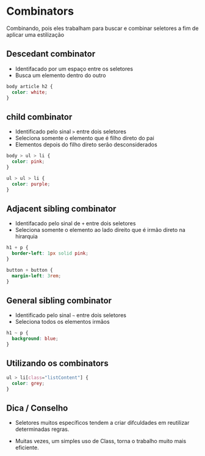 # Combinators

Combinando, pois eles trabalham para buscar e combinar seletores a fim de aplicar uma estilização

## Descedant combinator

- Identifacado por um espaço entre os seletores
- Busca um elemento dentro do outro

```css
body article h2 {
  color: white;
}
```

## child combinator

- Identificado pelo sinal `>` entre dois seletores
- Seleciona somente o elemento que é filho direto do pai
- Elementos depois do filho direto serão desconsiderados

```css
body > ul > li {
  color: pink;
}

ul > ul > li {
  color: purple;
}
```

## Adjacent sibling combinator

- Identifacado pelo sinal de `+` entre dois seletores
- Seleciona somente o elemento ao lado direito que é irmão direto na hirarquia

```css
h1 + p {
  border-left: 1px solid pink;
}

button + button {
  margin-left: 3rem;
}
```

## General sibling combinator

- Identificado pelo sinal `~` entre dois seletores
- Seleciona todos os elementos irmãos

```css
h1 ~ p {
  background: blue;
}
```

## Utilizando os combinators

```css
ul > li[class="listContent"] {
  color: grey;
}
```

## Dica / Conselho

- Seletores muitos específicos tendem a criar difculdades em reutilizar determinadas regras.

* Muitas vezes, um simples uso de Class, torna o trabalho muito mais eficiente.
